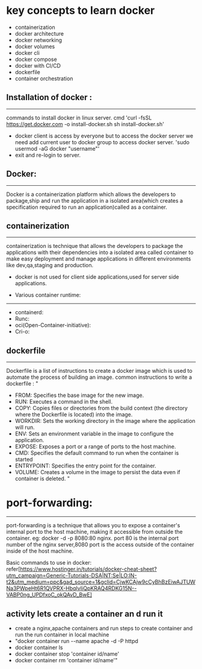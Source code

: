 # key concepts to learn docker 
  * containerization
  * docker architecture
  * docker networking
  * docker volumes
  * docker cli
  * docker compose
  * docker with CI/CD
  * dockerfile
  * container orchestration
## Installation of docker :
-----------------------------
commands to install docker in linux server.
cmd 'curl -fsSL https://get.docker.com -o install-docker.sh
sh install-docker.sh'

* docker client is access by everyone but to access the docker server we need add current user to docker group to access docker server.
  'sudo usermod -aG docker "username"'
* exit and re-login to server.
## Docker:
-----------
Docker is a containerization platform which allows the developers to package,ship  and run the application in a isolated area(which creates a specification required to run an application)called as a container. 

##  containerization
------------------------
containerization is technique that allows the developers to package the applications with their dependencies into a isolated area called container to make easy deployment  and manage applications  in different environments like dev,qa,staging and production.
* docker is not  used for client side applications,used for server side applications.
  
* Various container runtime:
---------------------------------
 * containerd:
 * Runc:
 * oci(Open-Container-initiative):
 * Cri-o:
## dockerfile
-------------
Dockerfile is a list of instructions to create a docker image which is used to automate the process of building an image.
common instructions to write a dockerfile :
" 
 * FROM: Specifies the base image for the new image.
 * RUN: Executes a command in the shell. 
 * COPY: Copies files or directories from the build context (the directory where the Dockerfile is located) into the image.
 * WORKDIR: Sets the working directory in the image where the application will run.
 * ENV: Sets an environment variable in the image to configure the application.
 * EXPOSE: Exposes a port or a range of ports to the host machine.
 * CMD: Specifies the default command to run when the container is started
 * ENTRYPOINT: Specifies the entry point for the container. 
 * VOLUME: Creates a volume in the image to persist the data even if container is deleted.   "


# port-forwarding:
--------------
port-forwarding is a technique that allows you to expose a container's internal port to the host machine, making it accessible from outside the container.
eg: docker -d -p 8080:80 nginx.
port 80 is the internal port number of the nginx server,8080 port is the access  outside of the container inside of the host machine.

Basic commands to use in docker:
refer[https://www.hostinger.in/tutorials/docker-cheat-sheet?utm_campaign=Generic-Tutorials-DSA|NT:Se|LO:IN-t2&utm_medium=ppc&gad_source=1&gclid=CjwKCAjw9cCyBhBzEiwAJTUWNa3PWpeHt6R1QVPRX-HbqIvIiQpKRAQ4RDKG15N--VABP0ng_UPDfxoC_okQAvD_BwE]

## activity lets create a container an d run it 
* create a nginx,apache containers and run steps to create container and run the run container in local machine
* "docker container run --name apache -d -P httpd
*  docker container ls
*  docker container stop 'container id/name' 
*  docker container rm 'container id/name'"
  
